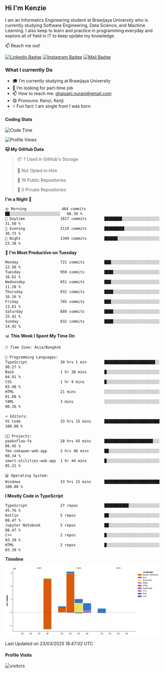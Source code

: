 ## Hi I'm Kenzie


I am an Informatics Engineering student at Brawijaya University who is currently studying Software Engineering, Data Science, and Machine Learning. I also keep to learn and practice in programming everyday and explore all of field in IT to keep update my knowledge.

:mailbox: Reach me out!

[![Linkedin Badge](https://img.shields.io/badge/-Kenzie_Taqiyassar-0e76a8?style=flat&labelColor=0e76a8&logo=linkedin&logoColor=white)](https://www.linkedin.com/in/kenzie-taqiyassar-37458b1aa/) 
[![Instagram Badge](https://img.shields.io/badge/-@__kenziehh_-e84393?style=flat&labelColor=e84393&logo=instagram&logoColor=white)](https://www.instagram.com/_kenziehh/) 
[![Mail Badge](https://img.shields.io/badge/-ghaisani.nurani-c0392b?style=flat&labelColor=c0392b&logo=gmail&logoColor=white)](mailto:ghaisani.nurani@gmail.com)

### What I currently Do

- 🎓 I’m currently studying at Brawijaya University
- 💼 I’m looking for part-time job
- 📫 How to reach me: ghaisani.nurani@gmail.com
- 😄 Pronouns: Kenzi, Kenji
- ⚡ Fun fact: I am single from I was born

#### Coding Stats
<!--START_SECTION:waka-->
![Code Time](http://img.shields.io/badge/Code%20Time-1%2C146%20hrs%2037%20mins-blue)

![Profile Views](http://img.shields.io/badge/Profile%20Views-0-blue)

**🐱 My GitHub Data** 

> 📦 ? Used in GitHub's Storage 
 > 
> 🚫 Not Opted to Hire
 > 
> 📜 19 Public Repositories 
 > 
> 🔑 0 Private Repositories 
 > 
**I'm a Night 🦉** 

```text
🌞 Morning                484 commits         ██░░░░░░░░░░░░░░░░░░░░░░░   08.39 % 
🌆 Daytime                1817 commits        ████████░░░░░░░░░░░░░░░░░   31.50 % 
🌃 Evening                2119 commits        █████████░░░░░░░░░░░░░░░░   36.73 % 
🌙 Night                  1349 commits        ██████░░░░░░░░░░░░░░░░░░░   23.38 % 
```
📅 **I'm Most Productive on Tuesday** 

```text
Monday                   721 commits         ███░░░░░░░░░░░░░░░░░░░░░░   12.50 % 
Tuesday                  959 commits         ████░░░░░░░░░░░░░░░░░░░░░   16.62 % 
Wednesday                651 commits         ███░░░░░░░░░░░░░░░░░░░░░░   11.28 % 
Thursday                 932 commits         ████░░░░░░░░░░░░░░░░░░░░░   16.16 % 
Friday                   785 commits         ███░░░░░░░░░░░░░░░░░░░░░░   13.61 % 
Saturday                 889 commits         ████░░░░░░░░░░░░░░░░░░░░░   15.41 % 
Sunday                   832 commits         ████░░░░░░░░░░░░░░░░░░░░░   14.42 % 
```


📊 **This Week I Spent My Time On** 

```text
🕑︎ Time Zone: Asia/Bangkok

💬 Programming Languages: 
TypeScript               30 hrs 1 min        ███████████████████████░░   90.27 % 
Bash                     1 hr 38 mins        █░░░░░░░░░░░░░░░░░░░░░░░░   04.91 % 
CSS                      1 hr 9 mins         █░░░░░░░░░░░░░░░░░░░░░░░░   03.48 % 
HTML                     21 mins             ░░░░░░░░░░░░░░░░░░░░░░░░░   01.08 % 
YAML                     3 mins              ░░░░░░░░░░░░░░░░░░░░░░░░░   00.16 % 

🔥 Editors: 
VS Code                  33 hrs 15 mins      █████████████████████████   100.00 % 

🐱‍💻 Projects: 
peaknflow-fe             28 hrs 45 mins      ██████████████████████░░░   86.45 % 
fms-sekawan-web-app      2 hrs 46 mins       ██░░░░░░░░░░░░░░░░░░░░░░░   08.34 % 
smart-utilities-web-app  1 hr 44 mins        █░░░░░░░░░░░░░░░░░░░░░░░░   05.21 % 

💻 Operating System: 
Windows                  33 hrs 15 mins      █████████████████████████   100.00 % 
```

**I Mostly Code in TypeScript** 

```text
TypeScript               27 repos            ███████████░░░░░░░░░░░░░░   45.76 % 
Kotlin                   5 repos             ██░░░░░░░░░░░░░░░░░░░░░░░   08.47 % 
Jupyter Notebook         5 repos             ██░░░░░░░░░░░░░░░░░░░░░░░   08.47 % 
C++                      2 repos             █░░░░░░░░░░░░░░░░░░░░░░░░   03.39 % 
HTML                     2 repos             █░░░░░░░░░░░░░░░░░░░░░░░░   03.39 % 
```



**Timeline**

![Lines of Code chart](https://raw.githubusercontent.com/kenziehh/kenziehh/master/assets/bar_graph.png)


 Last Updated on 23/03/2025 18:47:02 UTC
<!--END_SECTION:waka-->


#### Profile Visits

![visitors](https://visitor-badge.glitch.me/badge?page_id=kenziehh.kenziehh)





